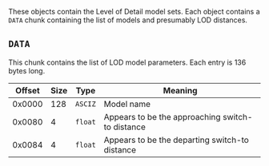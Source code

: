 These objects contain the Level of Detail model sets. Each object contains a `DATA` chunk containing the list of models and presumably LOD distances.

## `DATA`

This chunk contains the list of LOD model parameters. Each entry is 136 bytes long.

Offset   | Size     | Type         | Meaning
---------|----------|--------------|----------
0x0000   | 128      | `ASCIZ`      | Model name
0x0080   | 4        | `float`      | Appears to be the approaching switch-to distance
0x0084   | 4        | `float`      | Appears to be the departing switch-to distance